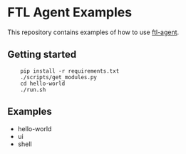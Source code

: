 FTL Agent Examples
==================

This repository contains examples of how to use [ftl-agent](http://github.com/benthomasson/ftl-agent).


Getting started
---------------


```console
    pip install -r requirements.txt
    ./scripts/get_modules.py
    cd hello-world
    ./run.sh
```


Examples
--------

* hello-world
* ui
* shell

